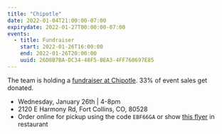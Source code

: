 ```yaml
---
title: "Chipotle"
date: 2022-01-04T21:00:00-07:00
expirydate: 2022-01-27T00:00:00-07:00
events:
  - title: Fundraiser
    start: 2022-01-26T16:00:00
    end: 2022-01-26T20:00:00
    uuid: 26D8B7BA-DC34-48F5-BEA3-4FF760697E85
---
```


The team is holding a [fundraiser at Chipotle][flyer]. 33% of event sales get
donated.

<!--more-->

 - Wednesday, January 26th | 4-8pm
 - 2120 E Harmony Rd, Fort Collins, CO, 80528
 - Order online for pickup using the code `EBF66GA` or show [this flyer][flyer]
   in restaurant

[flyer]: /files/378390-flyer.pdf
